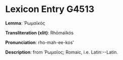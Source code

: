 # Lexicon Entry G4513

**Lemma**: Ῥωμαϊκός

**Transliteration (xlit)**: Rhōmaïkós

**Pronunciation**: rho-mah-ee-kos'

**Description**:
from Ῥωμαῖος; Romaic, i.e. Latin:--Latin.
